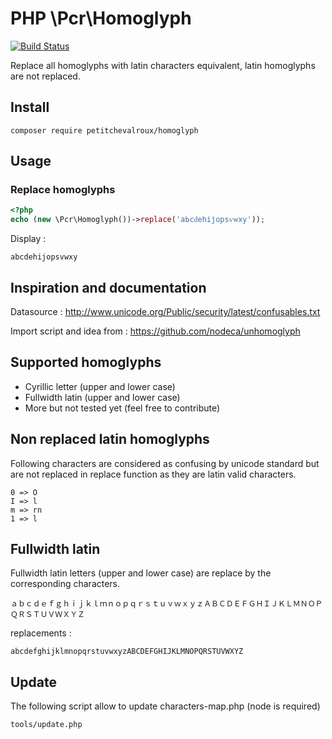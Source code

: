 # PHP \Pcr\Homoglyph
[![Build Status](https://travis-ci.org/petitchevalroux/homoglyph-php.svg?branch=master)](https://travis-ci.org/petitchevalroux/homoglyph-php)

Replace all homoglyphs with latin characters equivalent, latin homoglyphs are not replaced.

## Install
```
composer require petitchevalroux/homoglyph
```

## Usage
### Replace homoglyphs
```php
<?php
echo (new \Pcr\Homoglyph())->replace('аЬсԁеһіјорѕѵѡху'));
```
Display :
```
abcdehijopsvwxy
```

## Inspiration and documentation

Datasource : http://www.unicode.org/Public/security/latest/confusables.txt

Import script and idea from  : https://github.com/nodeca/unhomoglyph

## Supported homoglyphs

 * Cyrillic letter (upper and lower case)
 * Fullwidth latin (upper and lower case)
 * More but not tested yet (feel free to contribute)

## Non replaced latin homoglyphs
Following characters are considered as confusing by unicode standard but are not replaced in replace function as they are latin valid characters.
```
0 => O
I => l
m => rn
1 => l
```

## Fullwidth latin
Fullwidth latin letters (upper and lower case) are replace by the corresponding characters.
```
ａｂｃｄｅｆｇｈｉｊｋｌｍｎｏｐｑｒｓｔｕｖｗｘｙｚＡＢＣＤＥＦＧＨＩＪＫＬＭＮＯＰＱＲＳＴＵＶＷＸＹＺ
```
replacements :
```
abcdefghijklmnopqrstuvwxyzABCDEFGHIJKLMNOPQRSTUVWXYZ
```

## Update
The following script allow to update characters-map.php (node is required)
```
tools/update.php
```
